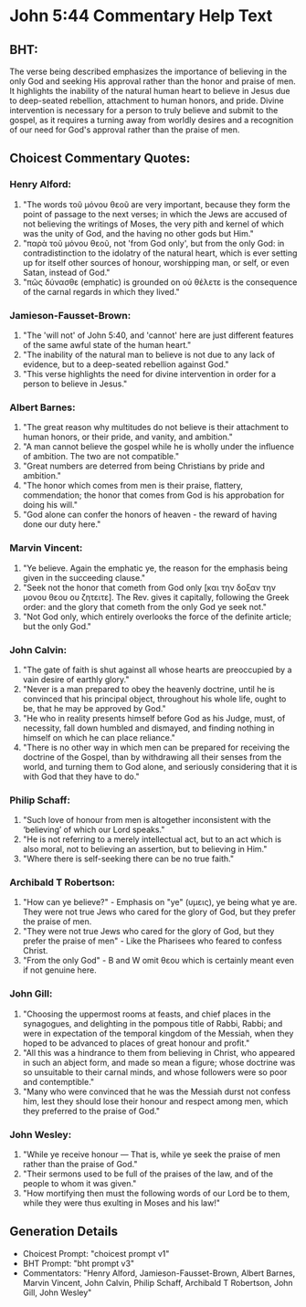 # John 5:44 Commentary Help Text

## BHT:
The verse being described emphasizes the importance of believing in the only God and seeking His approval rather than the honor and praise of men. It highlights the inability of the natural human heart to believe in Jesus due to deep-seated rebellion, attachment to human honors, and pride. Divine intervention is necessary for a person to truly believe and submit to the gospel, as it requires a turning away from worldly desires and a recognition of our need for God's approval rather than the praise of men.

## Choicest Commentary Quotes:
### Henry Alford:
1. "The words τοῦ μόνου θεοῦ are very important, because they form the point of passage to the next verses; in which the Jews are accused of not believing the writings of Moses, the very pith and kernel of which was the unity of God, and the having no other gods but Him." 
2. "παρὰ τοῦ μόνου θεοῦ, not 'from God only', but from the only God: in contradistinction to the idolatry of the natural heart, which is ever setting up for itself other sources of honour, worshipping man, or self, or even Satan, instead of God."
3. "πῶς δύνασθε (emphatic) is grounded on οὐ θέλετε is the consequence of the carnal regards in which they lived."

### Jamieson-Fausset-Brown:
1. "The 'will not' of John 5:40, and 'cannot' here are just different features of the same awful state of the human heart."
2. "The inability of the natural man to believe is not due to any lack of evidence, but to a deep-seated rebellion against God."
3. "This verse highlights the need for divine intervention in order for a person to believe in Jesus."

### Albert Barnes:
1. "The great reason why multitudes do not believe is their attachment to human honors, or their pride, and vanity, and ambition."
2. "A man cannot believe the gospel while he is wholly under the influence of ambition. The two are not compatible."
3. "Great numbers are deterred from being Christians by pride and ambition."
4. "The honor which comes from men is their praise, flattery, commendation; the honor that comes from God is his approbation for doing his will."
5. "God alone can confer the honors of heaven - the reward of having done our duty here."

### Marvin Vincent:
1. "Ye believe. Again the emphatic ye, the reason for the emphasis being given in the succeeding clause."
2. "Seek not the honor that cometh from God only [και την δοξαν την μονου θεου ου ζητειτε]. The Rev. gives it capitally, following the Greek order: and the glory that cometh from the only God ye seek not."
3. "Not God only, which entirely overlooks the force of the definite article; but the only God."

### John Calvin:
1. "The gate of faith is shut against all whose hearts are preoccupied by a vain desire of earthly glory."
2. "Never is a man prepared to obey the heavenly doctrine, until he is convinced that his principal object, throughout his whole life, ought to be, that he may be approved by God."
3. "He who in reality presents himself before God as his Judge, must, of necessity, fall down humbled and dismayed, and finding nothing in himself on which he can place reliance."
4. "There is no other way in which men can be prepared for receiving the doctrine of the Gospel, than by withdrawing all their senses from the world, and turning them to God alone, and seriously considering that it is with God that they have to do."

### Philip Schaff:
1. "Such love of honour from men is altogether inconsistent with the ‘believing’ of which our Lord speaks."
2. "He is not referring to a merely intellectual act, but to an act which is also moral, not to believing an assertion, but to believing in Him."
3. "Where there is self-seeking there can be no true faith."

### Archibald T Robertson:
1. "How can ye believe?" - Emphasis on "ye" (υμεις), ye being what ye are. They were not true Jews who cared for the glory of God, but they prefer the praise of men.
2. "They were not true Jews who cared for the glory of God, but they prefer the praise of men" - Like the Pharisees who feared to confess Christ.
3. "From the only God" - B and W omit θεου which is certainly meant even if not genuine here.

### John Gill:
1. "Choosing the uppermost rooms at feasts, and chief places in the synagogues, and delighting in the pompous title of Rabbi, Rabbi; and were in expectation of the temporal kingdom of the Messiah, when they hoped to be advanced to places of great honour and profit." 
2. "All this was a hindrance to them from believing in Christ, who appeared in such an abject form, and made so mean a figure; whose doctrine was so unsuitable to their carnal minds, and whose followers were so poor and contemptible."
3. "Many who were convinced that he was the Messiah durst not confess him, lest they should lose their honour and respect among men, which they preferred to the praise of God."

### John Wesley:
1. "While ye receive honour — That is, while ye seek the praise of men rather than the praise of God."
2. "Their sermons used to be full of the praises of the law, and of the people to whom it was given."
3. "How mortifying then must the following words of our Lord be to them, while they were thus exulting in Moses and his law!"


## Generation Details
- Choicest Prompt: "choicest prompt v1"
- BHT Prompt: "bht prompt v3"
- Commentators: "Henry Alford, Jamieson-Fausset-Brown, Albert Barnes, Marvin Vincent, John Calvin, Philip Schaff, Archibald T Robertson, John Gill, John Wesley"
